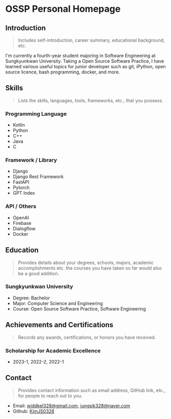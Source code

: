 # OSSP Personal Homepage

## Introduction
> Includes self-introduction, career summary, educational background, etc.

I'm currently a fourth-year student majoring in Software Engineering at Sungkyunkwan University. Taking a Open Source Software Practice, I have learned various useful topics for junior developer such as git, iPython, open source licence, bash programming, docker, and more.

## Skills
> Lists the skills, languages, tools, frameworks, etc., that you possess.

### Programming Language
+ Kotlin
+ Python
+ C++
+ Java
+ C

### Framework / Library
+ Django
+ Django Rest Framework
+ FastAPI
+ Pytorch
+ GPT Index

### API / Others
+ OpenAI
+ Firebase
+ Dialogflow
+ Docker

## Education
> Provides details about your degrees, schools, majors, academic accomplishments etc. the courses you have taken so far would also be a good addition.

### Sungkyunkwan University
+ Degree: Bachelor
+ Major: Computer Science and Engineering
+ Course: Open Source Software Practice, Software Engineering

## Achievements and Certifications
> Records any awards, certifications, or honors you have received.

### Scholarship for Academic Excellence
+ 2023-1, 2022-2, 2022-1

## Contact
> Provides contact information such as email address, GitHub link, etc., for people to reach out to you.

+ Email: <wjddkel328@gmail.com>, <jungsik328@naver.com>
+ Github: [KimJS0328](https://github.com/KimJS0328/)
